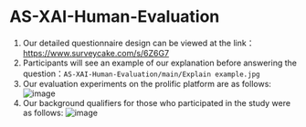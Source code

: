 # AS-XAI-Human-Evaluation
1. Our detailed questionnaire design can be viewed at the link：https://www.surveycake.com/s/6Z6G7
2. Participants will see an example of our explanation before answering the question：`AS-XAI-Human-Evaluation/main/Explain example.jpg`
3. Our evaluation experiments on the prolific platform are as follows:
![image](https://github.com/qi657/AS-XAI-Human-Evaluation/assets/52816600/4b33fd0e-2b3e-4f9c-91f8-2ad110ba1269)
4. Our background qualifiers for those who participated in the study were as follows:
![image](https://github.com/qi657/AS-XAI-Human-Evaluation/assets/52816600/bf19ceaf-0829-4e81-b13b-3b3562b216bf)
